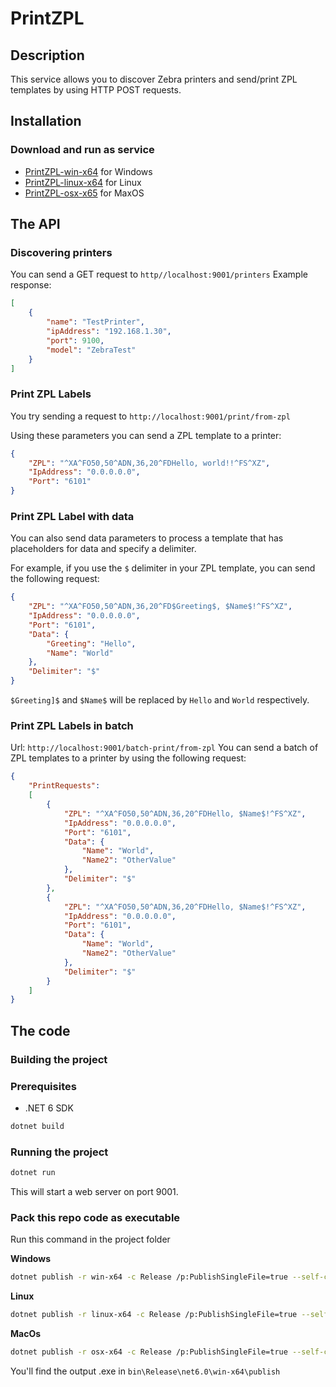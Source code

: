 # PrintZPL

## Description
This service allows you to discover Zebra printers and send/print ZPL templates by using HTTP POST requests.

## Installation

### Download and run as service

- [PrintZPL-win-x64](https://github.com/Tim-Maes/PrintZPL/actions/runs/7247084396/artifacts/1121113118) for Windows
- [PrintZPL-linux-x64](https://github.com/Tim-Maes/PrintZPL/actions/runs/7247084396/artifacts/1121113116) for Linux
- [PrintZPL-osx-x65](https://github.com/Tim-Maes/PrintZPL/actions/runs/7247084396/artifacts/1121113117) for MaxOS

## The API

### Discovering printers

You can send a GET request to `http//localhost:9001/printers`
Example response:

```json
[
    {
        "name": "TestPrinter",
        "ipAddress": "192.168.1.30",
        "port": 9100,
        "model": "ZebraTest"
    }
]
```

### Print ZPL Labels

You try sending a request to `http://localhost:9001/print/from-zpl`

Using these parameters you can send a ZPL template to a printer:

```json
{
    "ZPL": "^XA^FO50,50^ADN,36,20^FDHello, world!!^FS^XZ",
    "IpAddress": "0.0.0.0.0",
    "Port": "6101"
}
```

### Print ZPL Label with data

You can also send data parameters to process a template that has placeholders for data and specify a delimiter.

For example, if you use the `$` delimiter in your ZPL template, you can send the following request:

```json
{
    "ZPL": "^XA^FO50,50^ADN,36,20^FD$Greeting$, $Name$!^FS^XZ",
    "IpAddress": "0.0.0.0.0",
    "Port": "6101",
    "Data": {
        "Greeting": "Hello",
        "Name": "World"
    },
    "Delimiter": "$"
}
```

`$Greeting]$` and `$Name$` will be replaced by `Hello` and `World` respectively.

### Print ZPL Labels in batch

Url: `http://localhost:9001/batch-print/from-zpl`
You can send a batch of ZPL templates to a printer by using the following request:

```json
{
    "PrintRequests":
    [
        {
            "ZPL": "^XA^FO50,50^ADN,36,20^FDHello, $Name$!^FS^XZ",
            "IpAddress": "0.0.0.0.0",
            "Port": "6101",
            "Data": {
                "Name": "World",
                "Name2": "OtherValue"
            },
            "Delimiter": "$"
        },
        {
            "ZPL": "^XA^FO50,50^ADN,36,20^FDHello, $Name$!^FS^XZ",
            "IpAddress": "0.0.0.0.0",
            "Port": "6101",
            "Data": {
                "Name": "World",
                "Name2": "OtherValue"
            },
            "Delimiter": "$"
        }
    ]
}
```

## The code

### Building the project

### Prerequisites
- .NET 6 SDK
```bash
dotnet build
```

### Running the project
```bash
dotnet run
```

This will start a web server on port 9001.

### Pack this repo code as executable

Run this command in the project folder

**Windows**

```bash
dotnet publish -r win-x64 -c Release /p:PublishSingleFile=true --self-contained true
```

**Linux** 

```bash
dotnet publish -r linux-x64 -c Release /p:PublishSingleFile=true --self-contained true
```

**MacOs**

```bash
dotnet publish -r osx-x64 -c Release /p:PublishSingleFile=true --self-contained true
```

You'll find the output .exe in `bin\Release\net6.0\win-x64\publish`


